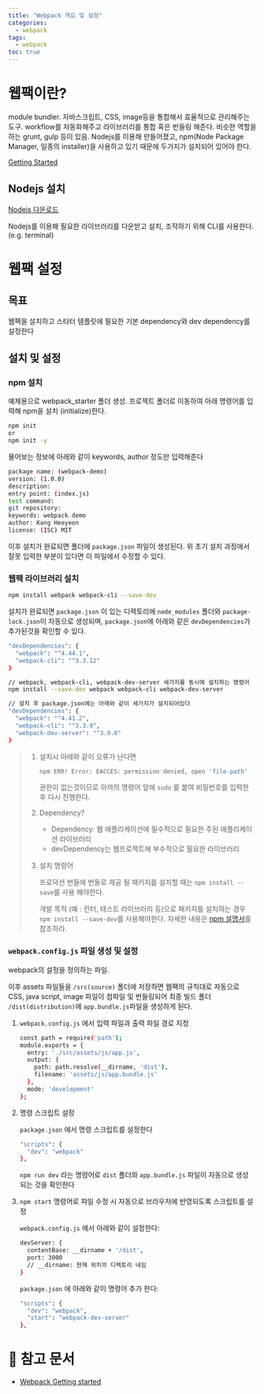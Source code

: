 ```yaml
---
title: "Webpack 개요 및 설정"
categories:
  - webpack
tags:
  - webpack
toc: true
---
```


# 웹팩이란? 

module bundler. 자바스크립트, CSS, image등을 통합해서 효율적으로 관리해주는 도구. workflow를 자동화해주고 라이브러리를 통합 혹은 번들링 해준다. 비슷한 역할을 하는 grunt, gulp 등이 있음.
Nodejs를 이용해 만들어졌고, npm(Node Package Manager, 일종의 installer)을 사용하고 있기 때문에 두가지가 설치되어 있어야 한다.

[Getting Started](https://webpack.js.org/guides/getting-started/)

## Nodejs 설치

[Nodejs 다운로드](https://nodejs.org/ko/)

Nodejs를 이용해 필요한 라이브러리를 다운받고 설치, 조작하기 위해 CLI를 사용한다. (e.g. terminal)

# 웹팩 설정
## 목표

웹팩을 설치하고 스타터 템플릿에 필요한 기본 dependency와 dev dependency를 설정한다

## 설치 및 설정

### npm 설치

예제용으로 webpack_starter 폴더 생성. 프로젝트 폴더로 이동하여 아래 명령어를 입력해 npm을 설치 (initialize)한다.

```bash
npm init
or 
npm init -y
```

물어보는 정보에 아래와 같이 keywords, author 정도만 입력해준다

```bash
package name: (webpack-demo)
version: (1.0.0)
description:
entry point: (index.js)
test command:
git repository:
keywords: webpack demo
author: Kang Heeyeon
license: (ISC) MIT
```

이후 설치가 완료되면 폴더에 `package.json` 파일이 생성된다. 위 초기 설치 과정에서 잘못 입력한 부분이 있다면 이 파일에서 수정할 수 있다.

### 웹팩 라이브러리 설치

```bash
npm install webpack webpack-cli --save-dev
```

설치가 완료되면 `package.json` 이 있는 디렉토리에 `node_modules` 폴더와 `package-lock.json`이 자동으로 생성되며, `package.json`에 아래와 같은 `devDependencies`가 추가된것을 확인할 수 있다.

```bash
"devDependencies": {
  "webpack": "^4.44.1",
  "webpack-cli": "^3.3.12"
}
```

```bash
// webpack, webpack-cli, webpack-dev-server 세가지를 동시에 설치하는 명령어
npm install --save-dev webpack webpack-cli webpack-dev-server

// 설치 후 package.json에는 아래와 같이 세가지가 설치되어있다
"devDependencies": {
  "webpack": "^4.41.2",
  "webpack-cli": "^3.3.9",
  "webpack-dev-server": "^3.9.0"
}
```

>1. 설치시 아레와 같이 오류가 난다면
>
>    ```bash
>    npm ERR! Error: EACCES: permission denied, open 'file-path'
>    ```
>
>    권한이 없는것이므로 아까의 명령어 앞에 `sudo` 를 붙여 비밀번호를 입력한 후 다시 진행한다.
>
>2. Dependency?
>
>    - Dependency: 웹 애플리케이션에 필수적으로 필요한 주된 애플리케이션 라이브러리
>    - devDependency는 웹프로젝트에 부수적으로 필요한 라이브러리
> 
>3. 설치 명령어
>
>    프로덕션 번들에 번들로 제공 될 패키지를 설치할 때는 `npm install --save`를 사용 해야한다. 
> 
>    개발 목적 (예 : 린터, 테스트 라이브러리 등)으로 패키지를 설치하는 경우 `npm install --save-dev`를 사용해야한다. 자세한 내용은 [npm 설명서](https://docs.npmjs.com/cli/install)를 참조하라.

### `webpack.config.js` 파일 생성 및 설정

webpack의 설정을 정의하는 파일.

이후 assets 파일들을 `/src(source)` 폴더에 저장하면 웹팩의 규칙대로 자동으로 CSS, java script, image 파일이 컴파일 및 번들링되어 최종 빌드 폴더 `/dist(distribution)`에 `app.bundle.js`파일을 생성하게 된다.

1. `webpack.config.js` 에서 입력 파일과 출력 파일 경로 지정 

    ```bash
    const path = require('path');
    module.exports = {
      entry: './src/assets/js/app.js',
      output: {
        path: path.resolve(__dirname, 'dist'),
        filename: 'assets/js/app.bundle.js'
      },
      mode: 'development'
    };
    ```

2. 명령 스크립트 설정

    `package.json` 에서 명령 스크립트를 설정한다

    ```bash
    "scripts": {
      "dev": "webpack"
    },
    ```

    `npm run dev` 라는 명령어로 `dist` 폴더와 `app.bundle.js` 파일이 자동으로 생성 되는 것을 확인한다

3. `npm start` 명령어로 파일 수정 시 자동으로 브라우저에 반영되도록 스크립트를 설정

    `webpack.config.js` 에서 아래와 같이 설정한다:

    ```bash
    devServer: {
      contentBase: __dirname + '/dist',
      port: 3000
      // __dirname: 현재 위치의 디렉토리 네임
    }
    ```

    `package.json` 에 아래와 같이 명령어 추가 한다:

    ```bash
    "scripts": {
      "dev": "webpack",
      "start": "webpack-dev-server"
    },
    ```

 # 📖 참고 문서
 - [Webpack Getting started](https://webpack.js.org/guides/getting-started/)
